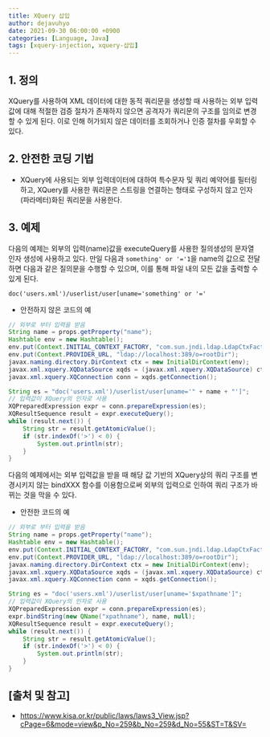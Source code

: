 ```yaml
---
title: XQuery 삽입
author: dejavuhyo
date: 2021-09-30 06:00:00 +0900
categories: [Language, Java]
tags: [xquery-injection, xquery-삽입]
---
```


## 1. 정의
XQuery를 사용하여 XML 데이터에 대한 동적 쿼리문을 생성할 때 사용하는 외부 입력값에 대해 적절한 검증 절차가 존재하지 않으면 공격자가 쿼리문의 구조를 임의로 변경할 수 있게 된다. 이로 인해 허가되지 않은 데이터를 조회하거나 인증 절차를 우회할 수 있다.

## 2. 안전한 코딩 기법

* XQuery에 사용되는 외부 입력데이터에 대하여 특수문자 및 쿼리 예약어를 필터링하고, XQuery를 사용한 쿼리문은 스트링을 연결하는 형태로 구성하지 않고 인자(파라메터)화된 쿼리문을 사용한다.

## 3. 예제
다음의 예제는 외부의 입력(name)값을 executeQuery를 사용한 질의생성의 문자열 인자 생성에 사용하고 있다. 만일 다음과 `something' or '='1`을 name의 값으로 전달하면 다음과 같은 질의문을 수행할 수 있으며, 이를 통해 파일 내의 모든 값을 출력할 수 있게 된다.

```text
doc('users.xml')/userlist/user[uname='something' or '='
```

* 안전하지 않은 코드의 예

```java
// 외부로 부터 입력을 받음
String name = props.getProperty("name");
Hashtable env = new Hashtable();
env.put(Context.INITIAL_CONTEXT_FACTORY, "com.sun.jndi.ldap.LdapCtxFactory");
env.put(Context.PROVIDER_URL, "ldap://localhost:389/o=rootDir");
javax.naming.directory.DirContext ctx = new InitialDirContext(env);
javax.xml.xquery.XQDataSource xqds = (javax.xml.xquery.XQDataSource) ctx.lookup("xqj/personnel");
javax.xml.xquery.XQConnection conn = xqds.getConnection();

String es = "doc('users.xml')/userlist/user[uname='" + name + "']";
// 입력값이 XQuery의 인자로 사용
XQPreparedExpression expr = conn.prepareExpression(es);
XQResultSequence result = expr.executeQuery();
while (result.next()) {
    String str = result.getAtomicValue();
    if (str.indexOf('>') < 0) {
        System.out.println(str);
    }
}
```

다음의 예제에서는 외부 입력값을 받을 때 해당 값 기반의 XQuery상의 쿼리 구조를 변경시키지 않는 bindXXX 함수를 이용함으로써 외부의 입력으로 인하여 쿼리 구조가 바뀌는 것을 막을 수 있다.

* 안전한 코드의 예

```java
// 외부로 부터 입력을 받음
String name = props.getProperty("name");
Hashtable env = new Hashtable();
env.put(Context.INITIAL_CONTEXT_FACTORY, "com.sun.jndi.ldap.LdapCtxFactory");
env.put(Context.PROVIDER_URL, "ldap://localhost:389/o=rootDir");
javax.naming.directory.DirContext ctx = new InitialDirContext(env);
javax.xml.xquery.XQDataSource xqds = (javax.xml.xquery.XQDataSource) ctx.lookup("xqj/personnel");
javax.xml.xquery.XQConnection conn = xqds.getConnection();

String es = "doc('users.xml')/userlist/user[uname='$xpathname']";
// 입력값이 XQuery의 인자로 사용
XQPreparedExpression expr = conn.prepareExpression(es);
expr.bindString(new QName("xpathname"), name, null);
XQResultSequence result = expr.executeQuery();
while (result.next()) {
    String str = result.getAtomicValue();
    if (str.indexOf('>') < 0) {
        System.out.println(str);
    }
}
```

## [출처 및 참고]
* <https://www.kisa.or.kr/public/laws/laws3_View.jsp?cPage=6&mode=view&p_No=259&b_No=259&d_No=55&ST=T&SV=>

